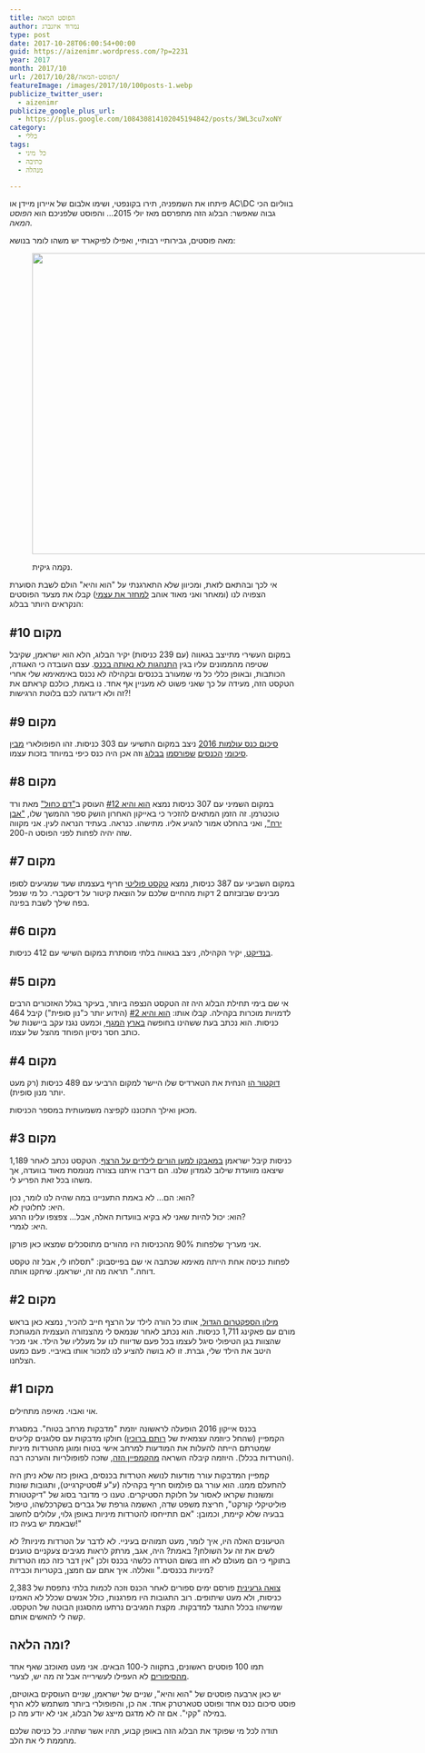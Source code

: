 ```yaml
---
title: הפוסט המאה
author: נמרוד איזנברג
type: post
date: 2017-10-28T06:00:54+00:00
guid: https://aizenimr.wordpress.com/?p=2231
year: 2017
month: 2017/10
url: /2017/10/28/הפוסט-המאה/
featureImage: /images/2017/10/100posts-1.webp
publicize_twitter_user:
  - aizenimr
publicize_google_plus_url:
  - https://plus.google.com/108430814102045194842/posts/3WL3cu7xoNY
category:
  - כללי
tags:
  - כל מיני
  - כתיבה
  - מנהלה

---
```

פיתחו את השמפניה, תירו בקונפטי, ושימו אלבום של איירון מיידן או AC\DC בווליום הכי גבוה שאפשר: הבלוג הזה מתפרסם מאז יולי 2015... והפוסט שלפניכם הוא _הפוסט המאה._

מאה פוסטים, גבירותיי רבותיי, ואפילו לפיקארד יש משהו לומר בנושא:<figure id="attachment_2233" aria-describedby="caption-attachment-2233" style="width: 694px" class="wp-caption alignnone">

[<img decoding="async" loading="lazy" class="wp-image-2233 size-full" src="/images/2017/10/picard_100_posts.jpg" alt="" width="694" height="530" />][1]<figcaption id="caption-attachment-2233" class="wp-caption-text">נקמה גיקית.</figcaption></figure> 

אי לכך ובהתאם לזאת, ומכיוון שלא התארגנתי על "הוא והיא" הולם לשבת הסוערת הצפויה לנו (ומאחר ואני מאוד אוהב [למחזר את עצמי][2]) קבלו את מצעד הפוסטים הנקראים היותר בבלוג:

## מקום #10

במקום העשירי מתייצב בגאווה (עם 239 כניסות) יקיר הבלוג, הלא הוא ישראמן, שקיבל שטיפה מהממונים עליו בגין [התנהגות לא נאותה בכנס][3]. עצם העובדה כי האגודה, הכותבות, ובאופן כללי כל מי שמעורב בכנסים ובקהילה לא נכנס באימאימא שלי אחרי הטקסט הזה, מעידה על כך שאני פשוט לא מעניין אף אחד. נו באמת, כולכם קראתם את זה ולא דיגדגה לכם בלוטת הרגישות?!

## מקום #9

[סיכום כנס עולמות 2016][4] ניצב במקום התשיעי עם 303 כניסות. זהו הפופולארי [מבין][5] [סיכומי][6] [הכנסים][7] [שפורסמו][8] [בבלוג][9] וזה אכן היה כנס כיפי במיוחד בזכות עצמו.

## מקום #8

במקום השמיני עם 307 כניסות נמצא [הוא והיא #12][10] העוסק ב["דם כחול"][11] מאת ורד טוכטרמן. זה הזמן המתאים להזכיר כי באייקון האחרון הושק ספר ההמשך שלו, ["אבן ירח"][12], ואני בהחלט אמור להגיע אליו. מתישהו. כנראה. בעתיד הנראה לעין. אני מקווה שזה יהיה לפחות לפני הפוסט ה-200.

## מקום #7

במקום השביעי עם 387 כניסות, נמצא [טקסט פוליטי][13] חריף בעצמתו שעד שמגיעים לסופו מבינים שבזבזתם 2 דקות מהחיים שלכם על הוצאת קיטור על דיסקברי. כל מי שנפל בפח שילך לשבת בפינה.

## מקום #6

[בנדיקט][14], יקיר הקהילה, ניצב בגאווה בלתי מוסתרת במקום השישי עם 412 כניסות.

## מקום #5

אי שם בימי תחילת הבלוג היה זה הטקסט הנצפה ביותר, בעיקר בגלל האזכורים הרבים לדמויות מוכרות בקהילה. קבלו אותו: [הוא והיא #2][15] (הידוע יותר כ"נון סופית") קיבל 464 כניסות. הוא נכתב בעת ששהינו בחופשה [בארץ][16] [המגף][17], וכמעט נגנז עקב ביישנות של כותב חסר ניסיון הפוחד מהצל של עצמו.

## מקום #4

[דוקטור הו][18] הנחית את הטארדיס שלו היישר למקום הרביעי עם 489 כניסות (רק מעט יותר מנון סופית).

מכאן ואילך התכוננו לקפיצה משמעותית במספר הכניסות.

## מקום #3

1,189 כניסות קיבל ישראמן [במאבקו למען הורים לילדים על הרצף][19]. הטקסט נכתב לאחר שיצאנו מוועדת שילוב לגמדון שלנו. הם דיברו איתנו בצורה מנומסת מאוד בוועדה, אך משהו בכל זאת הפריע לי.

הוא: הם... לא באמת התעניינו במה שהיה לנו לומר, נכון?  
היא: לחלוטין לא.  
הוא: יכול להיות שאני לא בקיא בוועדות האלה, אבל... צפצפו עלינו הרגע?  
היא: לגמרי.

אני מעריך שלפחות 90% מהכניסות היו מהורים מתוסכלים שמצאו כאן פורקן.

לפחות כניסה אחת הייתה מאימא שכתבה אי שם בפייסבוק: "תסלחו לי, אבל זה טקסט דוחה." תראה מה זה, ישראמן. שיחקנו אותה.

## מקום #2

[מילון הספקטרום הגדול][20], אותו כל הורה לילד על הרצף חייב להכיר, נמצא כאן בראש מורם עם פאקינג 1,711 כניסות. הוא נכתב לאחר שנמאס לי מהצנזורה העצמית המגוחכת שהצוות בגן הטיפולי סיגל לעצמו בכל פעם שדיווח לנו על מעלליו של הילד. אני מכיר היטב את הילד שלי, גברת. זו לא בושה להציע לנו למכור אותו באיביי. פעם כמעט הצלחנו.

## מקום #1

אוי ואבוי. מאיפה מתחילים.

בכנס אייקון 2016 הופעלה לראשונה יוזמת "מדבקות מרחב בטוח". במסגרת הקמפיין (שהחל כיוזמה עצמאית של [רותם ברוכין][21]) חולקו מדבקות עם סלוגנים קליטים שמטרתם הייתה להעלות את המודעות למרחב אישי בטוח ומוגן מהטרדות מיניות (והטרדות בכלל). היוזמה קיבלה השראה [מהקמפיין הזה][22], שזכה לפופולריות והערכה רבה.

קמפיין המדבקות עורר מודעות לנושא הטרדות בכנסים, באופן כזה שלא ניתן היה להתעלם ממנו. הוא עורר גם פולמוס חריף בקהילה (ע"ע #סטיקרגייט), ותגובות שונות ומשונות שקראו לאסור על חלוקת הסטיקרים. טענו כי מדובר בסוג של "דיקטטורת פוליטיקלי קורקט", חריצת משפט שדה, האשמה גורפת של גברים בשקרכלשהו, טיפול בבעיה שלא קיימת, וכמובן: "אם תתייחסו להטרדות מיניות באופן גלוי, עלולים לחשוב שבאמת יש בעיה כזו!"

הטיעונים האלה היו, איך לומר, מעט תמוהים בעיניי. לא לדבר על הטרדות מיניות? לא לשים את זה על השולחן? באמת? היה, אגב, מרתק לראות מגיבים צעקניים טוענים בתוקף כי הם מעולם לא חזו בשום הטרדה כלשהי בכנס ולכן "אין דבר כזה כמו הטרדות מיניות בכנסים." וואללה. איך אתם עם חמצן, בקטריות וכבידה?

[צואה גרעינית][23] פורסם ימים ספורים לאחר הכנס וזכה לכמות בלתי נתפסת של 2,383 כניסות, ולא מעט שיתופים. רוב התגובות היו מפרגנות, כולל אנשים שכלל לא האמינו שמישהו בכלל התנגד למדבקות. מקצת המגיבים נרתעו מהסגנון הבוטה של הטקסט. קשה לי להאשים אותם.

## ומה הלאה?

תמו 100 פוסטים ראשונים, בתקווה ל-100 הבאים. אני מעט מאוכזב שאף אחד [מהסיפורים][24] לא העפילו לעשירייה אבל זה מה יש, לצערי.

יש כאן ארבעה פוסטים של "הוא והיא", שניים של ישראמן, שניים העוסקים באוטיזם, פוסט סיכום כנס אחד ופוסט סטארטרק אחד. אה כן, והפופולרי ביותר משתמש ללא הרף במילה "קקי". אם זה לא מדגם מייצג של הבלוג, אני לא יודע מה כן.

תודה לכל מי שפוקד את הבלוג הזה באופן קבוע, תהיו אשר שתהיו. כל כניסה שלכם מחממת לי את הלב.

 [1]: /images/2017/10/picard_100_posts.jpg
 [2]: /2015/10/12/%d7%94%d7%95%d7%90-%d7%95%d7%94%d7%99%d7%90-5/
 [3]: /2016/04/13/%d7%99%d7%a9%d7%a8%d7%90-%d7%9b%d7%a0%d7%a1/
 [4]: /2016/04/29/%d7%a8%d7%a1%d7%99%d7%a1%d7%99%d7%9d-%d7%9e%d7%a2%d7%95%d7%9c%d7%9e%d7%95%d7%aa-2016/
 [5]: /2015/10/06/%d7%a8%d7%a1%d7%99%d7%a1%d7%99%d7%9d-%d7%9e%d7%90%d7%99%d7%99%d7%a7%d7%95%d7%9f-2015/
 [6]: /2015/12/12/%d7%a8%d7%a1%d7%99%d7%a1%d7%99%d7%9d-%d7%9e%d7%9e%d7%90%d7%95%d7%a8%d7%95%d7%aa-2015/
 [7]: /2016/10/21/%d7%a8%d7%a1%d7%99%d7%a1%d7%99%d7%9d-%d7%9e%d7%90%d7%99%d7%99%d7%a7%d7%95%d7%9f-2016/
 [8]: /2017/04/15/%d7%a8%d7%a1%d7%99%d7%a1%d7%99%d7%9d-%d7%9e%d7%a2%d7%95%d7%9c%d7%9e%d7%95%d7%aa-2017/
 [9]: /2017/10/12/%d7%a8%d7%a1%d7%99%d7%a1%d7%99%d7%9d-%d7%9e%d7%90%d7%99%d7%99%d7%a7%d7%95%d7%9f-2017/
 [10]: /2016/05/07/%d7%94%d7%95%d7%90-%d7%95%d7%94%d7%99%d7%90-12/
 [11]: http://room314.co.il/
 [12]: http://www.yanivp.co.il/MoonStone.htm
 [13]: /2017/09/16/%d7%90%d7%a0%d7%99-%d7%9b%d7%91%d7%a8-%d7%9c%d7%90-%d7%99%d7%9b%d7%95%d7%9c-%d7%99%d7%95%d7%aa%d7%a8/
 [14]: /2016/07/29/%d7%94%d7%95%d7%90-%d7%95%d7%94%d7%99%d7%90-17/
 [15]: /2015/08/05/%d7%94%d7%95%d7%90-%d7%95%d7%94%d7%99%d7%90-2/
 [16]: /2015/08/09/%d7%a8%d7%a1%d7%99%d7%a1%d7%99%d7%9d-%d7%9e%d7%90%d7%99%d7%98%d7%9c%d7%99%d7%94/
 [17]: /2015/08/12/%d7%a2%d7%95%d7%93-%d7%a8%d7%a1%d7%99%d7%a1%d7%99%d7%9d-%d7%9e%d7%90%d7%99%d7%98%d7%9c%d7%99%d7%94/
 [18]: /2015/08/28/%d7%94%d7%95%d7%90-%d7%95%d7%94%d7%99%d7%90-4/
 [19]: /2016/10/11/%d7%99%d7%a9%d7%a8%d7%90-%d7%a1%d7%a4%d7%a7%d7%98%d7%a8%d7%95%d7%9d/
 [20]: /2015/08/20/%d7%9e%d7%99%d7%9c%d7%95%d7%9f-%d7%94%d7%a1%d7%a4%d7%a7%d7%98%d7%a8%d7%95%d7%9d-%d7%94%d7%92%d7%93%d7%95%d7%9c/
 [21]: http://rotemwrites.com/
 [22]: https://backupribbonproject.com/
 [23]: /2016/10/24/%d7%a6%d7%95%d7%90%d7%94-%d7%92%d7%a8%d7%a2%d7%99%d7%a0%d7%99%d7%aa/
 [24]: /%d7%a1%d7%99%d7%a4%d7%95%d7%a8%d7%99%d7%9d/